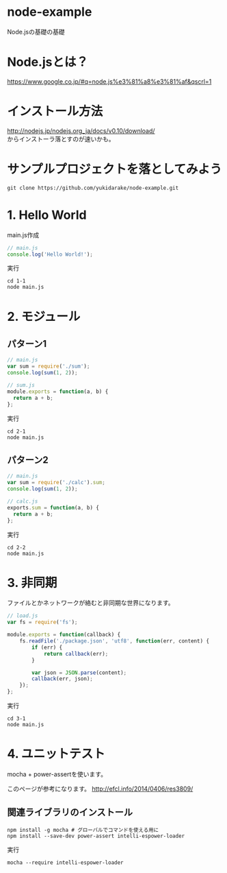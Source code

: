 # node-example
Node.jsの基礎の基礎

# Node.jsとは？
https://www.google.co.jp/#q=node.js%e3%81%a8%e3%81%af&qscrl=1

# インストール方法
http://nodejs.jp/nodejs.org_ja/docs/v0.10/download/  
からインストーラ落とすのが速いかも。

# サンプルプロジェクトを落としてみよう
```
git clone https://github.com/yukidarake/node-example.git
```

# 1. Hello World

main.js作成

```javascript
// main.js
console.log('Hello World!');
```

実行
```
cd 1-1
node main.js
```

# 2. モジュール
## パターン1

```javascript
// main.js
var sum = require('./sum');
console.log(sum(1, 2));
```

```javascript
// sum.js
module.exports = function(a, b) {
  return a + b;
};
```

実行
```
cd 2-1
node main.js
```

## パターン2
```javascript
// main.js
var sum = require('./calc').sum;
console.log(sum(1, 2));
```

```javascript
// calc.js
exports.sum = function(a, b) {
  return a + b;
};
```

実行
```
cd 2-2
node main.js
```

# 3. 非同期
ファイルとかネットワークが絡むと非同期な世界になります。
```javascript
// load.js
var fs = require('fs');

module.exports = function(callback) {
    fs.readFile('./package.json', 'utf8', function(err, content) {
        if (err) {
            return callback(err);
        }

        var json = JSON.parse(content);
        callback(err, json);
    });
};
```

実行
```
cd 3-1
node main.js
```


# 4. ユニットテスト
mocha + power-assertを使います。

このページが参考になります。
http://efcl.info/2014/0406/res3809/

## 関連ライブラリのインストール
```
npm install -g mocha # グローバルでコマンドを使える用に
npm install --save-dev power-assert intelli-espower-loader
```

実行
```
mocha --require intelli-espower-loader
```



